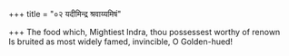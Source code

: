 +++
title = "०२ यदीमिन्द्र श्रवाय्यमिषं"

+++
The food which, Mightiest Indra, thou possessest worthy of renown  
     Is bruited as most widely famed, invincible, O Golden-hued!
